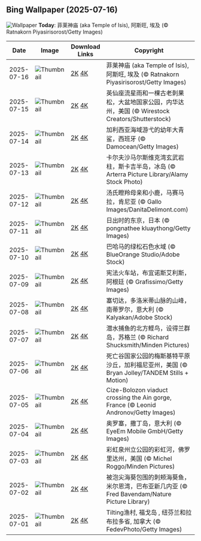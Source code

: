 
  ## Bing Wallpaper (2025-07-16)
  ![Wallpaper](https://cn.bing.com/th?id=OHR.TemplePhilae_ZH-CN1232015188_UHD.jpg&w=1024) **Today**: 菲莱神庙 (aka Temple of Isis), 阿斯旺, 埃及 (© Ratnakorn Piyasirisorost/Getty Images)
  


  | Date       | Image      | Download Links    | Copyright    |
  |------------|------------|-------------------|--------------|
  | 2025-07-16 | ![Thumbnail](https://cn.bing.com/th?id=OHR.TemplePhilae_ZH-CN1232015188_UHD.jpg&w=384&h=216) | [2K](https://cn.bing.com/th?id=OHR.TemplePhilae_ZH-CN1232015188_UHD.jpg&w=2560&h=1440) [4K](https://cn.bing.com/th?id=OHR.TemplePhilae_ZH-CN1232015188_UHD.jpg&w=3840&h=2160) | 菲莱神庙 (aka Temple of Isis), 阿斯旺, 埃及 (© Ratnakorn Piyasirisorost/Getty Images) |
  | 2025-07-15 | ![Thumbnail](https://cn.bing.com/th?id=OHR.PerseidsPine_ZH-CN1081004815_UHD.jpg&w=384&h=216) | [2K](https://cn.bing.com/th?id=OHR.PerseidsPine_ZH-CN1081004815_UHD.jpg&w=2560&h=1440) [4K](https://cn.bing.com/th?id=OHR.PerseidsPine_ZH-CN1081004815_UHD.jpg&w=3840&h=2160) | 英仙座流星雨和一棵古老刺果松，大盆地国家公园，内华达州，美国 (© Wirestock Creators/Shutterstock) |
  | 2025-07-14 | ![Thumbnail](https://cn.bing.com/th?id=OHR.YoungShark_ZH-CN0887374663_UHD.jpg&w=384&h=216) | [2K](https://cn.bing.com/th?id=OHR.YoungShark_ZH-CN0887374663_UHD.jpg&w=2560&h=1440) [4K](https://cn.bing.com/th?id=OHR.YoungShark_ZH-CN0887374663_UHD.jpg&w=3840&h=2160) | 加利西亚海域游弋的幼年大青鲨，西班牙 (© Damocean/Getty Images) |
  | 2025-07-13 | ![Thumbnail](https://cn.bing.com/th?id=OHR.BasaltColumns_ZH-CN0743036217_UHD.jpg&w=384&h=216) | [2K](https://cn.bing.com/th?id=OHR.BasaltColumns_ZH-CN0743036217_UHD.jpg&w=2560&h=1440) [4K](https://cn.bing.com/th?id=OHR.BasaltColumns_ZH-CN0743036217_UHD.jpg&w=3840&h=2160) | 卡尔夫沙马尔斯维克湾玄武岩柱，斯卡吉半岛，冰岛 (© Arterra Picture Library/Alamy Stock Photo) |
  | 2025-07-12 | ![Thumbnail](https://cn.bing.com/th?id=OHR.ThomsonGazelle_ZH-CN0413171014_UHD.jpg&w=384&h=216) | [2K](https://cn.bing.com/th?id=OHR.ThomsonGazelle_ZH-CN0413171014_UHD.jpg&w=2560&h=1440) [4K](https://cn.bing.com/th?id=OHR.ThomsonGazelle_ZH-CN0413171014_UHD.jpg&w=3840&h=2160) | 汤氏瞪羚母亲和小鹿，马赛马拉，肯尼亚 (© Gallo Images/DanitaDelimont.com) |
  | 2025-07-11 | ![Thumbnail](https://cn.bing.com/th?id=OHR.TokyoSunrise_ZH-CN0091906710_UHD.jpg&w=384&h=216) | [2K](https://cn.bing.com/th?id=OHR.TokyoSunrise_ZH-CN0091906710_UHD.jpg&w=2560&h=1440) [4K](https://cn.bing.com/th?id=OHR.TokyoSunrise_ZH-CN0091906710_UHD.jpg&w=3840&h=2160) | 日出时的东京，日本 (© pongnathee kluaythong/Getty Images) |
  | 2025-07-10 | ![Thumbnail](https://cn.bing.com/th?id=OHR.BahamaBlues_ZH-CN8134624828_UHD.jpg&w=384&h=216) | [2K](https://cn.bing.com/th?id=OHR.BahamaBlues_ZH-CN8134624828_UHD.jpg&w=2560&h=1440) [4K](https://cn.bing.com/th?id=OHR.BahamaBlues_ZH-CN8134624828_UHD.jpg&w=3840&h=2160) | 巴哈马的绿松石色水域 (© BlueOrange Studio/Adobe Stock) |
  | 2025-07-09 | ![Thumbnail](https://cn.bing.com/th?id=OHR.ConstitucionStation_ZH-CN7962568053_UHD.jpg&w=384&h=216) | [2K](https://cn.bing.com/th?id=OHR.ConstitucionStation_ZH-CN7962568053_UHD.jpg&w=2560&h=1440) [4K](https://cn.bing.com/th?id=OHR.ConstitucionStation_ZH-CN7962568053_UHD.jpg&w=3840&h=2160) | 宪法火车站，布宜诺斯艾利斯，阿根廷 (© Grafissimo/Getty Images) |
  | 2025-07-08 | ![Thumbnail](https://cn.bing.com/th?id=OHR.SecedaPeak_ZH-CN7633793128_UHD.jpg&w=384&h=216) | [2K](https://cn.bing.com/th?id=OHR.SecedaPeak_ZH-CN7633793128_UHD.jpg&w=2560&h=1440) [4K](https://cn.bing.com/th?id=OHR.SecedaPeak_ZH-CN7633793128_UHD.jpg&w=3840&h=2160) | 塞切达，多洛米蒂山脉的山峰，南蒂罗尔，意大利 (© Kalyakan/Adobe Stock) |
  | 2025-07-07 | ![Thumbnail](https://cn.bing.com/th?id=OHR.ShetlandGannets_ZH-CN7279521125_UHD.jpg&w=384&h=216) | [2K](https://cn.bing.com/th?id=OHR.ShetlandGannets_ZH-CN7279521125_UHD.jpg&w=2560&h=1440) [4K](https://cn.bing.com/th?id=OHR.ShetlandGannets_ZH-CN7279521125_UHD.jpg&w=3840&h=2160) | 潜水捕鱼的北方鲣鸟，设得兰群岛，苏格兰 (© Richard Shucksmith/Minden Pictures) |
  | 2025-07-06 | ![Thumbnail](https://cn.bing.com/th?id=OHR.MesquiteFlats_ZH-CN7152959188_UHD.jpg&w=384&h=216) | [2K](https://cn.bing.com/th?id=OHR.MesquiteFlats_ZH-CN7152959188_UHD.jpg&w=2560&h=1440) [4K](https://cn.bing.com/th?id=OHR.MesquiteFlats_ZH-CN7152959188_UHD.jpg&w=3840&h=2160) | 死亡谷国家公园的梅斯基特平原沙丘，加利福尼亚州，美国 (© Bryan Jolley/TANDEM Stills + Motion) |
  | 2025-07-05 | ![Thumbnail](https://cn.bing.com/th?id=OHR.BolozonViaduct_ZH-CN6408632524_UHD.jpg&w=384&h=216) | [2K](https://cn.bing.com/th?id=OHR.BolozonViaduct_ZH-CN6408632524_UHD.jpg&w=2560&h=1440) [4K](https://cn.bing.com/th?id=OHR.BolozonViaduct_ZH-CN6408632524_UHD.jpg&w=3840&h=2160) | Cize-Bolozon viaduct crossing the Ain gorge, France (© Leonid Andronov/Getty Images) |
  | 2025-07-04 | ![Thumbnail](https://cn.bing.com/th?id=OHR.OroseiSardegna_ZH-CN5789138034_UHD.jpg&w=384&h=216) | [2K](https://cn.bing.com/th?id=OHR.OroseiSardegna_ZH-CN5789138034_UHD.jpg&w=2560&h=1440) [4K](https://cn.bing.com/th?id=OHR.OroseiSardegna_ZH-CN5789138034_UHD.jpg&w=3840&h=2160) | 奥罗塞，撒丁岛，意大利 (© EyeEm Mobile GmbH/Getty Images) |
  | 2025-07-03 | ![Thumbnail](https://cn.bing.com/th?id=OHR.RainbowRiver_ZH-CN5320095849_UHD.jpg&w=384&h=216) | [2K](https://cn.bing.com/th?id=OHR.RainbowRiver_ZH-CN5320095849_UHD.jpg&w=2560&h=1440) [4K](https://cn.bing.com/th?id=OHR.RainbowRiver_ZH-CN5320095849_UHD.jpg&w=3840&h=2160) | 彩虹泉州立公园的彩虹河，佛罗里达州，美国 (© Michel Roggo/Minden Pictures) |
  | 2025-07-02 | ![Thumbnail](https://cn.bing.com/th?id=OHR.MaroonClownfish_ZH-CN5071934692_UHD.jpg&w=384&h=216) | [2K](https://cn.bing.com/th?id=OHR.MaroonClownfish_ZH-CN5071934692_UHD.jpg&w=2560&h=1440) [4K](https://cn.bing.com/th?id=OHR.MaroonClownfish_ZH-CN5071934692_UHD.jpg&w=3840&h=2160) | 被泡尖海葵包围的刺颊海葵鱼，米尔恩湾，巴布亚新几内亚 (© Fred Bavendam/Nature Picture Library) |
  | 2025-07-01 | ![Thumbnail](https://cn.bing.com/th?id=OHR.CanadaDayFogo_ZH-CN2593963748_UHD.jpg&w=384&h=216) | [2K](https://cn.bing.com/th?id=OHR.CanadaDayFogo_ZH-CN2593963748_UHD.jpg&w=2560&h=1440) [4K](https://cn.bing.com/th?id=OHR.CanadaDayFogo_ZH-CN2593963748_UHD.jpg&w=3840&h=2160) | Tilting渔村, 福戈岛 , 纽芬兰和拉布拉多省, 加拿大 (© FedevPhoto/Getty Images) |
